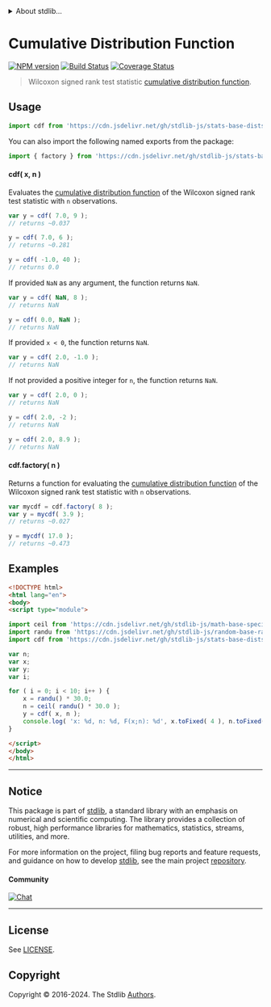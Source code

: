 <!--

@license Apache-2.0

Copyright (c) 2020 The Stdlib Authors.

Licensed under the Apache License, Version 2.0 (the "License");
you may not use this file except in compliance with the License.
You may obtain a copy of the License at

   http://www.apache.org/licenses/LICENSE-2.0

Unless required by applicable law or agreed to in writing, software
distributed under the License is distributed on an "AS IS" BASIS,
WITHOUT WARRANTIES OR CONDITIONS OF ANY KIND, either express or implied.
See the License for the specific language governing permissions and
limitations under the License.

-->


<details>
  <summary>
    About stdlib...
  </summary>
  <p>We believe in a future in which the web is a preferred environment for numerical computation. To help realize this future, we've built stdlib. stdlib is a standard library, with an emphasis on numerical and scientific computation, written in JavaScript (and C) for execution in browsers and in Node.js.</p>
  <p>The library is fully decomposable, being architected in such a way that you can swap out and mix and match APIs and functionality to cater to your exact preferences and use cases.</p>
  <p>When you use stdlib, you can be absolutely certain that you are using the most thorough, rigorous, well-written, studied, documented, tested, measured, and high-quality code out there.</p>
  <p>To join us in bringing numerical computing to the web, get started by checking us out on <a href="https://github.com/stdlib-js/stdlib">GitHub</a>, and please consider <a href="https://opencollective.com/stdlib">financially supporting stdlib</a>. We greatly appreciate your continued support!</p>
</details>

# Cumulative Distribution Function

[![NPM version][npm-image]][npm-url] [![Build Status][test-image]][test-url] [![Coverage Status][coverage-image]][coverage-url] <!-- [![dependencies][dependencies-image]][dependencies-url] -->

> Wilcoxon signed rank test statistic [cumulative distribution function][cdf].

<section class="intro">

</section>

<!-- /.intro -->



<section class="usage">

## Usage

```javascript
import cdf from 'https://cdn.jsdelivr.net/gh/stdlib-js/stats-base-dists-signrank-cdf@v0.2.2-esm/index.mjs';
```

You can also import the following named exports from the package:

```javascript
import { factory } from 'https://cdn.jsdelivr.net/gh/stdlib-js/stats-base-dists-signrank-cdf@v0.2.2-esm/index.mjs';
```

#### cdf( x, n )

Evaluates the [cumulative distribution function][cdf] of the Wilcoxon signed rank test statistic with `n` observations.

```javascript
var y = cdf( 7.0, 9 );
// returns ~0.037

y = cdf( 7.0, 6 );
// returns ~0.281

y = cdf( -1.0, 40 );
// returns 0.0
```

If provided `NaN` as any argument, the function returns `NaN`.

```javascript
var y = cdf( NaN, 8 );
// returns NaN

y = cdf( 0.0, NaN );
// returns NaN
```

If provided `x < 0`, the function returns `NaN`.

```javascript
var y = cdf( 2.0, -1.0 );
// returns NaN
```

If not provided a positive integer for `n`, the function returns `NaN`.

```javascript
var y = cdf( 2.0, 0 );
// returns NaN

y = cdf( 2.0, -2 );
// returns NaN

y = cdf( 2.0, 8.9 );
// returns NaN
```

#### cdf.factory( n )

Returns a function for evaluating the [cumulative distribution function][cdf] of the Wilcoxon signed rank test statistic with `n` observations.

```javascript
var mycdf = cdf.factory( 8 );
var y = mycdf( 3.9 );
// returns ~0.027

y = mycdf( 17.0 );
// returns ~0.473
```

</section>

<!-- /.usage -->

<section class="examples">

## Examples

<!-- eslint no-undef: "error" -->

```html
<!DOCTYPE html>
<html lang="en">
<body>
<script type="module">

import ceil from 'https://cdn.jsdelivr.net/gh/stdlib-js/math-base-special-ceil@esm/index.mjs';
import randu from 'https://cdn.jsdelivr.net/gh/stdlib-js/random-base-randu@esm/index.mjs';
import cdf from 'https://cdn.jsdelivr.net/gh/stdlib-js/stats-base-dists-signrank-cdf@v0.2.2-esm/index.mjs';

var n;
var x;
var y;
var i;

for ( i = 0; i < 10; i++ ) {
    x = randu() * 30.0;
    n = ceil( randu() * 30.0 );
    y = cdf( x, n );
    console.log( 'x: %d, n: %d, F(x;n): %d', x.toFixed( 4 ), n.toFixed( 4 ), y.toFixed( 4 ) );
}

</script>
</body>
</html>
```

</section>

<!-- /.examples -->

<!-- Section for related `stdlib` packages. Do not manually edit this section, as it is automatically populated. -->

<section class="related">

</section>

<!-- /.related -->

<!-- Section for all links. Make sure to keep an empty line after the `section` element and another before the `/section` close. -->


<section class="main-repo" >

* * *

## Notice

This package is part of [stdlib][stdlib], a standard library with an emphasis on numerical and scientific computing. The library provides a collection of robust, high performance libraries for mathematics, statistics, streams, utilities, and more.

For more information on the project, filing bug reports and feature requests, and guidance on how to develop [stdlib][stdlib], see the main project [repository][stdlib].

#### Community

[![Chat][chat-image]][chat-url]

---

## License

See [LICENSE][stdlib-license].


## Copyright

Copyright &copy; 2016-2024. The Stdlib [Authors][stdlib-authors].

</section>

<!-- /.stdlib -->

<!-- Section for all links. Make sure to keep an empty line after the `section` element and another before the `/section` close. -->

<section class="links">

[npm-image]: http://img.shields.io/npm/v/@stdlib/stats-base-dists-signrank-cdf.svg
[npm-url]: https://npmjs.org/package/@stdlib/stats-base-dists-signrank-cdf

[test-image]: https://github.com/stdlib-js/stats-base-dists-signrank-cdf/actions/workflows/test.yml/badge.svg?branch=v0.2.2
[test-url]: https://github.com/stdlib-js/stats-base-dists-signrank-cdf/actions/workflows/test.yml?query=branch:v0.2.2

[coverage-image]: https://img.shields.io/codecov/c/github/stdlib-js/stats-base-dists-signrank-cdf/main.svg
[coverage-url]: https://codecov.io/github/stdlib-js/stats-base-dists-signrank-cdf?branch=main

<!--

[dependencies-image]: https://img.shields.io/david/stdlib-js/stats-base-dists-signrank-cdf.svg
[dependencies-url]: https://david-dm.org/stdlib-js/stats-base-dists-signrank-cdf/main

-->

[chat-image]: https://img.shields.io/gitter/room/stdlib-js/stdlib.svg
[chat-url]: https://app.gitter.im/#/room/#stdlib-js_stdlib:gitter.im

[stdlib]: https://github.com/stdlib-js/stdlib

[stdlib-authors]: https://github.com/stdlib-js/stdlib/graphs/contributors

[umd]: https://github.com/umdjs/umd
[es-module]: https://developer.mozilla.org/en-US/docs/Web/JavaScript/Guide/Modules

[deno-url]: https://github.com/stdlib-js/stats-base-dists-signrank-cdf/tree/deno
[deno-readme]: https://github.com/stdlib-js/stats-base-dists-signrank-cdf/blob/deno/README.md
[umd-url]: https://github.com/stdlib-js/stats-base-dists-signrank-cdf/tree/umd
[umd-readme]: https://github.com/stdlib-js/stats-base-dists-signrank-cdf/blob/umd/README.md
[esm-url]: https://github.com/stdlib-js/stats-base-dists-signrank-cdf/tree/esm
[esm-readme]: https://github.com/stdlib-js/stats-base-dists-signrank-cdf/blob/esm/README.md
[branches-url]: https://github.com/stdlib-js/stats-base-dists-signrank-cdf/blob/main/branches.md

[stdlib-license]: https://raw.githubusercontent.com/stdlib-js/stats-base-dists-signrank-cdf/main/LICENSE

[cdf]: https://en.wikipedia.org/wiki/Cumulative_distribution_function

</section>

<!-- /.links -->
